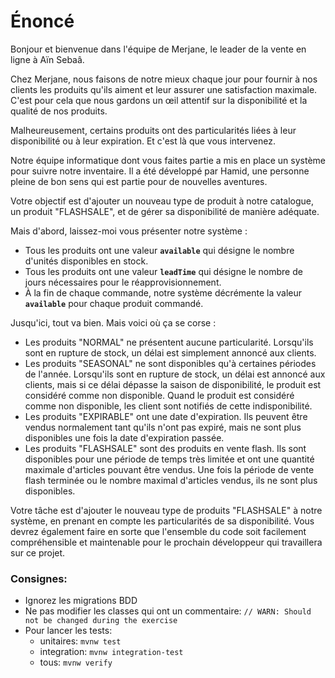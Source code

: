 # **Énoncé**

Bonjour et bienvenue dans l'équipe de Merjane, le leader de la vente en ligne à Aïn Sebaâ.

Chez Merjane, nous faisons de notre mieux chaque jour pour fournir à nos clients les produits qu'ils aiment et leur assurer une satisfaction maximale. C'est pour cela que nous gardons un œil attentif sur la disponibilité et la qualité de nos produits.

Malheureusement, certains produits ont des particularités liées à leur disponibilité ou à leur expiration. Et c'est là que vous intervenez.

Notre équipe informatique dont vous faites partie a mis en place un système pour suivre notre inventaire. Il a été développé par Hamid, une personne pleine de bon sens qui est partie pour de nouvelles aventures.

Votre objectif est d'ajouter un nouveau type de produit à notre catalogue, un produit "FLASHSALE", et de gérer sa disponibilité de manière adéquate.

Mais d'abord, laissez-moi vous présenter notre système :

- Tous les produits ont une valeur **`available`** qui désigne le nombre d'unités disponibles en stock.
- Tous les produits ont une valeur **`leadTime`** qui désigne le nombre de jours nécessaires pour le réapprovisionnement.
- À la fin de chaque commande, notre système décrémente la valeur **`available`** pour chaque produit commandé.

Jusqu'ici, tout va bien. Mais voici où ça se corse :

- Les produits "NORMAL" ne présentent aucune particularité. Lorsqu'ils sont en rupture de stock, un délai est simplement annoncé aux clients.
- Les produits "SEASONAL" ne sont disponibles qu'à certaines périodes de l'année. Lorsqu'ils sont en rupture de stock, un délai est annoncé aux clients, mais si ce délai dépasse la saison de disponibilité, le produit est considéré comme non disponible. Quand le produit est considéré comme non disponible, les client sont notifiés de cette indisponibilité. 
- Les produits "EXPIRABLE" ont une date d'expiration. Ils peuvent être vendus normalement tant qu'ils n'ont pas expiré, mais ne sont plus disponibles une fois la date d'expiration passée.
- Les produits "FLASHSALE" sont des produits en vente flash. Ils sont disponibles pour une période de temps très limitée et ont une quantité maximale d'articles pouvant être vendus. Une fois la période de vente flash terminée ou le nombre maximal d'articles vendus, ils ne sont plus disponibles.

Votre tâche est d'ajouter le nouveau type de produits "FLASHSALE" à notre système, en prenant en compte les particularités de sa disponibilité. Vous devrez également faire en sorte que l'ensemble du code soit facilement compréhensible et maintenable pour le prochain développeur qui travaillera sur ce projet.


### Consignes: 
* Ignorez les migrations BDD
* Ne pas modifier les classes qui ont un commentaire: `// WARN: Should not be changed during the exercise
`
* Pour lancer les tests:
  * unitaires: `mvnw test`
  * integration: `mvnw integration-test`
  * tous: `mvnw verify`

